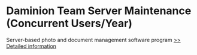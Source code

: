 # Daminion Team Server Maintenance (Concurrent Users/Year)
Server-based photo and document management software program
[>> Detailed information](https://secure.shareit.com/shareit/product.html?productid=300695234&affiliateid=200057808)